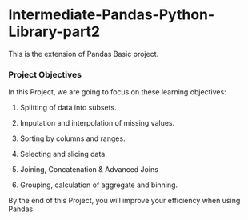 # Intermediate-Pandas-Python-Library-part2
This is the extension of Pandas Basic project.
   
### Project Objectives
In this Project, we are going to focus on these learning objectives:

1. Splitting of data into subsets.

2. Imputation and interpolation of missing values.

3.  Sorting by columns and ranges.

4. Selecting and slicing data.

5. Joining, Concatenation & Advanced Joins

6. Grouping, calculation of aggregate and binning.

By the end of this Project, you will improve your efficiency when using Pandas.
